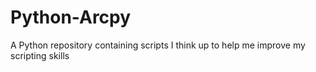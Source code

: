 # Python-Arcpy
A Python repository containing scripts I think up to help me improve my scripting skills
